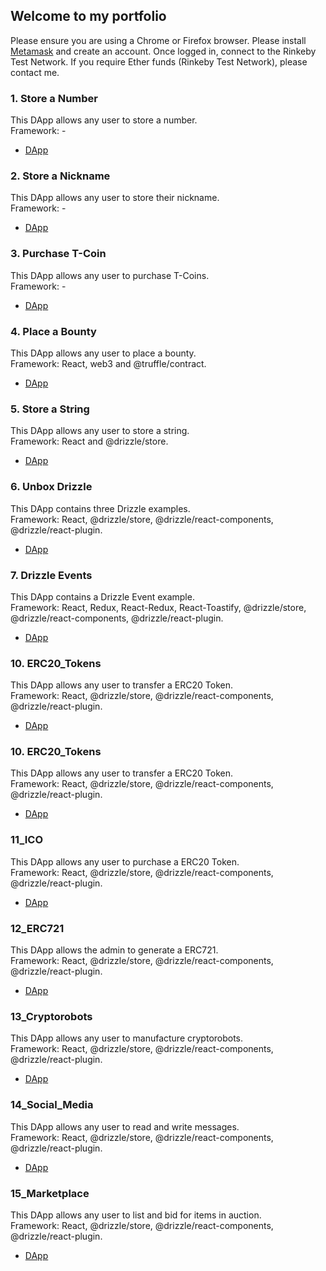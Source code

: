 ## Welcome to my portfolio
Please ensure you are using a Chrome or Firefox browser. Please install [Metamask](https://metamask.io/download.html) and create an account. Once logged in, connect to the Rinkeby Test Network. If you require Ether funds (Rinkeby Test Network), please contact me.

### 1. Store a Number
This DApp allows any user to store a number.<br/> 
Framework: -

 * [DApp](1_Number/src/index.html)

### 2. Store a Nickname
This DApp allows any user to store their nickname.<br/> 
Framework: -

 * [DApp](2_Nickname/src/index.html)

### 3. Purchase T-Coin
This DApp allows any user to purchase T-Coins.<br/> 
Framework: -

 * [DApp](3_T_Coin/src/index.html)

### 4. Place a Bounty
This DApp allows any user to place a bounty.<br/> 
Framework: React, web3 and @truffle/contract. 

 * [DApp](4_BountyHunt/build)

### 5. Store a String
This DApp allows any user to store a string. <br/> 
Framework: React and @drizzle/store.

 * [DApp](5_String_Handling/build)

### 6. Unbox Drizzle
This DApp contains three Drizzle examples. <br/> 
Framework: React, @drizzle/store, @drizzle/react-components, @drizzle/react-plugin. 

 * [DApp](6_Unbox_Drizzle/build)

### 7. Drizzle Events
This DApp contains a Drizzle Event example. <br/> 
Framework: React, Redux, React-Redux, React-Toastify, @drizzle/store, @drizzle/react-components, @drizzle/react-plugin. 

 * [DApp](7_Drizzle_Event/build)

### 10. ERC20_Tokens
This DApp allows any user to transfer a ERC20 Token. <br/> 
Framework: React, @drizzle/store, @drizzle/react-components, @drizzle/react-plugin. 

 * [DApp](10_ERC20_Tokens/build)

### 10. ERC20_Tokens
This DApp allows any user to transfer a ERC20 Token. <br/> 
Framework: React, @drizzle/store, @drizzle/react-components, @drizzle/react-plugin. 

 * [DApp](10_ERC20_Tokens/build)

### 11_ICO
This DApp allows any user to purchase a ERC20 Token. <br/> 
Framework: React, @drizzle/store, @drizzle/react-components, @drizzle/react-plugin. 

 * [DApp](11_ICO/build)

### 12_ERC721
This DApp allows the admin to generate a ERC721. <br/> 
Framework: React, @drizzle/store, @drizzle/react-components, @drizzle/react-plugin. 

 * [DApp](12_ERC721/build)

### 13_Cryptorobots
This DApp allows any user to manufacture cryptorobots. <br/> 
Framework: React, @drizzle/store, @drizzle/react-components, @drizzle/react-plugin. 

 * [DApp](13_Cryptorobots/build)

### 14_Social_Media
This DApp allows any user to read and write messages. <br/> 
Framework: React, @drizzle/store, @drizzle/react-components, @drizzle/react-plugin. 

 * [DApp](14_Social_Media/build)

### 15_Marketplace
This DApp allows any user to list and bid for items in auction. <br/> 
Framework: React, @drizzle/store, @drizzle/react-components, @drizzle/react-plugin. 

 * [DApp](15_Marketplace/build)


 
